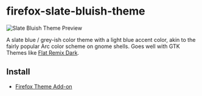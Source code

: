 

# firefox-slate-bluish-theme


<img src="https://addons.cdn.mozilla.net/user-media/version-previews/full/2890/2890210.png?modified=1609555155"
     alt="Slate Bluish Theme Preview">


A slate blue / grey-ish color theme with a light blue accent color, akin to the fairly popular Arc color scheme on gnome shells. Goes well with GTK Themes like [Flat Remix Dark](https://drasite.com/flat-remix-gtk).

## Install 

* [Firefox Theme Add-on](https://addons.mozilla.org/en-US/firefox/addon/slate-bluish)
